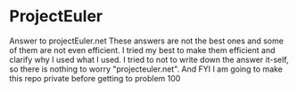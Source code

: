# ProjectEuler
Answer to projectEuler.net 
These answers are not the best ones and some of them are not even efficient. I tried my best to make them efficient and clarify why I used what I used.
I tried to not to write down the answer it-self, so there is nothing to worry "projecteuler.net".
And FYI I am going to make this repo private before getting to problem 100